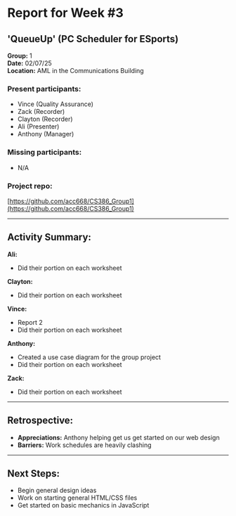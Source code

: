 # Report for Week #3
## 'QueueUp' (PC Scheduler for ESports)  
**Group:** 1  
**Date:** 02/07/25  
**Location:** AML in the Communications Building  

### Present participants:  
- Vince (Quality Assurance)  
- Zack (Recorder)  
- Clayton (Recorder)  
- Ali (Presenter)  
- Anthony (Manager)  

### Missing participants:  
- N/A  

### Project repo:  
[https://github.com/acc668/CS386_Group1](https://github.com/acc668/CS386_Group1)

---

## Activity Summary:

**Ali:**  
- Did their portion on each worksheet

**Clayton:**  
- Did their portion on each worksheet

**Vince:**  
- Report 2
- Did their portion on each worksheet

**Anthony:**  
- Created a use case diagram for the group project
- Did their portion on each worksheet

**Zack:**  
- Did their portion on each worksheet

---

## Retrospective:

- **Appreciations:** Anthony helping get us get started on our web design
- **Barriers:** Work schedules are heavily clashing  

---

## Next Steps:
- Begin general design ideas  
- Work on starting general HTML/CSS files  
- Get started on basic mechanics in JavaScript
